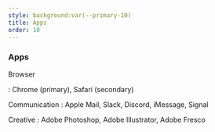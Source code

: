 ```yaml
---
style: background:var(--primary-10)
title: Apps
order: 10
---
```


### Apps

Browser

: Chrome (primary), Safari (secondary)

Communication
: Apple Mail, Slack, Discord, iMessage, Signal

Creative
: Adobe Photoshop, Adobe Illustrator, Adobe Fresco
